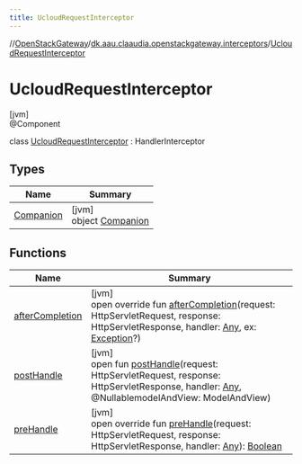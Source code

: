 ```yaml
---
title: UcloudRequestInterceptor
---
```

//[OpenStackGateway](../../../index.html)/[dk.aau.claaudia.openstackgateway.interceptors](../index.html)/[UcloudRequestInterceptor](index.html)



# UcloudRequestInterceptor



[jvm]\
@Component



class [UcloudRequestInterceptor](index.html) : HandlerInterceptor



## Types


| Name | Summary |
|---|---|
| [Companion](-companion/index.html) | [jvm]<br>object [Companion](-companion/index.html) |


## Functions


| Name | Summary |
|---|---|
| [afterCompletion](after-completion.html) | [jvm]<br>open override fun [afterCompletion](after-completion.html)(request: HttpServletRequest, response: HttpServletResponse, handler: [Any](https://kotlinlang.org/api/latest/jvm/stdlib/kotlin/-any/index.html), ex: [Exception](https://kotlinlang.org/api/latest/jvm/stdlib/kotlin/-exception/index.html)?) |
| [postHandle](index.html#1311825769%2FFunctions%2F863300109) | [jvm]<br>open fun [postHandle](index.html#1311825769%2FFunctions%2F863300109)(request: HttpServletRequest, response: HttpServletResponse, handler: [Any](https://kotlinlang.org/api/latest/jvm/stdlib/kotlin/-any/index.html), @NullablemodelAndView: ModelAndView) |
| [preHandle](pre-handle.html) | [jvm]<br>open override fun [preHandle](pre-handle.html)(request: HttpServletRequest, response: HttpServletResponse, handler: [Any](https://kotlinlang.org/api/latest/jvm/stdlib/kotlin/-any/index.html)): [Boolean](https://kotlinlang.org/api/latest/jvm/stdlib/kotlin/-boolean/index.html) |

